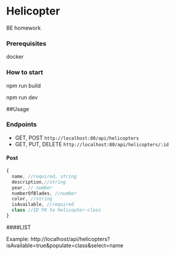 # Helicopter
BE homework
### Prerequisites
docker
### How to start
npm run build

npm run dev

##Usage

### Endpoints

- GET, POST `http://localhost:80/api/helicopters`
- GET, PUT, DELETE `http://localhost:80/api/helicopters/:id`

#### Post

```javascript
{
  name, //required, string
  description,//string
  year, // number
  numberOfBlades, //number
  color, //string
  isAvailable, //required
  class //ID FK to helicopter-class
}
```
####LIST

Example: http://localhost/api/helicopters?isAvailable=true&populate=class&select=name
